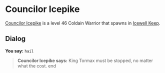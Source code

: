 # Councilor Icepike



[Councilor Icepike](/npc/129072) is a level 46 Coldain Warrior that spawns in [Icewell Keep](/zone/129).



## Dialog

**You say:** `hail`



>**Councilor Icepike says:** King Tormax must be stopped, no matter what the cost.
end

